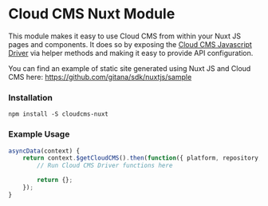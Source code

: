 # Cloud CMS Nuxt Module

This module makes it easy to use Cloud CMS from within your Nuxt JS pages and components.
It does so by exposing the [Cloud CMS Javascript Driver](https://github.com/gitana/gitana-javascript-driver) 
via helper methods and making it easy to provide API configuration.

You can find an example of static site generated using Nuxt JS and Cloud CMS here: https://github.com/gitana/sdk/nuxtjs/sample

### Installation

`npm install -S cloudcms-nuxt`

### Example Usage

```javascript
asyncData(context) {
    return context.$getCloudCMS().then(function({ platform, repository, branch }) {
        // Run Cloud CMS Driver functions here

        return {};
    });
}
```